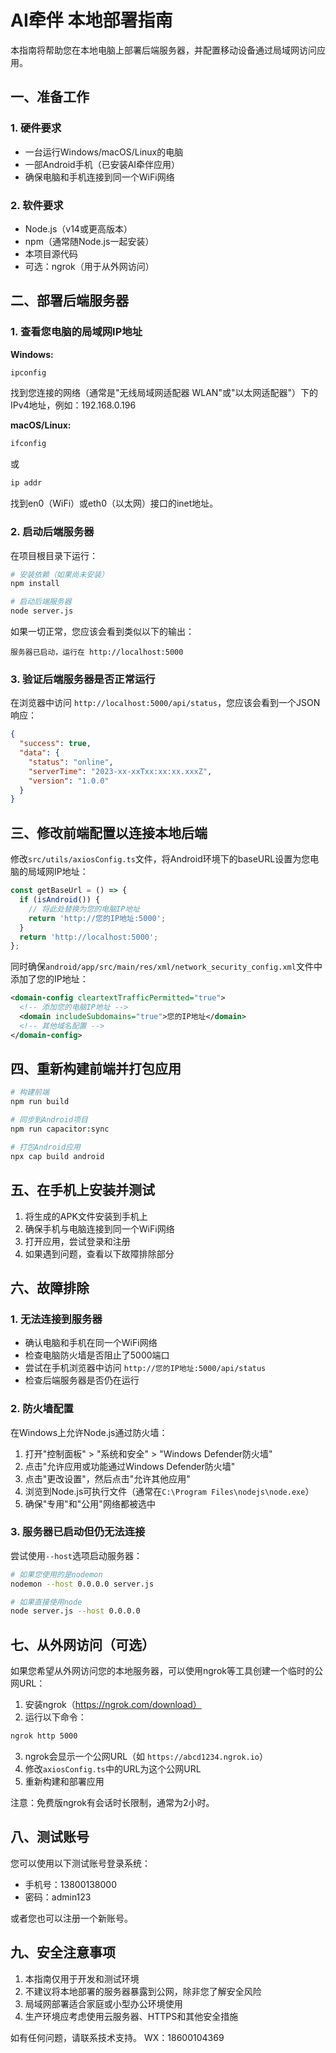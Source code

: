 # AI牵伴 本地部署指南

本指南将帮助您在本地电脑上部署后端服务器，并配置移动设备通过局域网访问应用。

## 一、准备工作

### 1. 硬件要求
- 一台运行Windows/macOS/Linux的电脑
- 一部Android手机（已安装AI牵伴应用）
- 确保电脑和手机连接到同一个WiFi网络

### 2. 软件要求
- Node.js（v14或更高版本）
- npm（通常随Node.js一起安装）
- 本项目源代码
- 可选：ngrok（用于从外网访问）

## 二、部署后端服务器

### 1. 查看您电脑的局域网IP地址

**Windows:**
```bash
ipconfig
```
找到您连接的网络（通常是"无线局域网适配器 WLAN"或"以太网适配器"）下的IPv4地址，例如：192.168.0.196

**macOS/Linux:**
```bash
ifconfig
```
或
```bash
ip addr
```
找到en0（WiFi）或eth0（以太网）接口的inet地址。

### 2. 启动后端服务器

在项目根目录下运行：

```bash
# 安装依赖（如果尚未安装）
npm install

# 启动后端服务器
node server.js
```

如果一切正常，您应该会看到类似以下的输出：

```
服务器已启动，运行在 http://localhost:5000
```

### 3. 验证后端服务器是否正常运行

在浏览器中访问 `http://localhost:5000/api/status`，您应该会看到一个JSON响应：

```json
{
  "success": true,
  "data": {
    "status": "online",
    "serverTime": "2023-xx-xxTxx:xx:xx.xxxZ",
    "version": "1.0.0"
  }
}
```

## 三、修改前端配置以连接本地后端

修改`src/utils/axiosConfig.ts`文件，将Android环境下的baseURL设置为您电脑的局域网IP地址：

```typescript
const getBaseUrl = () => {
  if (isAndroid()) {
    // 将此处替换为您的电脑IP地址
    return 'http://您的IP地址:5000';
  }
  return 'http://localhost:5000';
};
```

同时确保`android/app/src/main/res/xml/network_security_config.xml`文件中添加了您的IP地址：

```xml
<domain-config cleartextTrafficPermitted="true">
  <!-- 添加您的电脑IP地址 -->
  <domain includeSubdomains="true">您的IP地址</domain>
  <!-- 其他域名配置 -->
</domain-config>
```

## 四、重新构建前端并打包应用

```bash
# 构建前端
npm run build

# 同步到Android项目
npm run capacitor:sync

# 打包Android应用
npx cap build android
```

## 五、在手机上安装并测试

1. 将生成的APK文件安装到手机上
2. 确保手机与电脑连接到同一个WiFi网络
3. 打开应用，尝试登录和注册
4. 如果遇到问题，查看以下故障排除部分

## 六、故障排除

### 1. 无法连接到服务器
- 确认电脑和手机在同一个WiFi网络
- 检查电脑防火墙是否阻止了5000端口
- 尝试在手机浏览器中访问 `http://您的IP地址:5000/api/status`
- 检查后端服务器是否仍在运行

### 2. 防火墙配置
在Windows上允许Node.js通过防火墙：
1. 打开"控制面板" > "系统和安全" > "Windows Defender防火墙"
2. 点击"允许应用或功能通过Windows Defender防火墙"
3. 点击"更改设置"，然后点击"允许其他应用"
4. 浏览到Node.js可执行文件（通常在`C:\Program Files\nodejs\node.exe`）
5. 确保"专用"和"公用"网络都被选中

### 3. 服务器已启动但仍无法连接
尝试使用`--host`选项启动服务器：
```bash
# 如果您使用的是nodemon
nodemon --host 0.0.0.0 server.js

# 如果直接使用node
node server.js --host 0.0.0.0
```

## 七、从外网访问（可选）

如果您希望从外网访问您的本地服务器，可以使用ngrok等工具创建一个临时的公网URL：

1. 安装ngrok（https://ngrok.com/download）
2. 运行以下命令：
```bash
ngrok http 5000
```
3. ngrok会显示一个公网URL（如 `https://abcd1234.ngrok.io`）
4. 修改`axiosConfig.ts`中的URL为这个公网URL
5. 重新构建和部署应用

注意：免费版ngrok有会话时长限制，通常为2小时。

## 八、测试账号

您可以使用以下测试账号登录系统：

- 手机号：13800138000
- 密码：admin123

或者您也可以注册一个新账号。

## 九、安全注意事项

1. 本指南仅用于开发和测试环境
2. 不建议将本地部署的服务器暴露到公网，除非您了解安全风险
3. 局域网部署适合家庭或小型办公环境使用
4. 生产环境应考虑使用云服务器、HTTPS和其他安全措施

如有任何问题，请联系技术支持。 
WX：18600104369